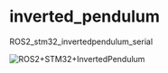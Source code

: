 # inverted_pendulum
ROS2_stm32_invertedpendulum_serial

![ROS2+STM32+InvertedPendulum](https://user-images.githubusercontent.com/85323075/217139899-5e40a088-55a5-40f4-93b9-085d3a61f0b4.jpg)
